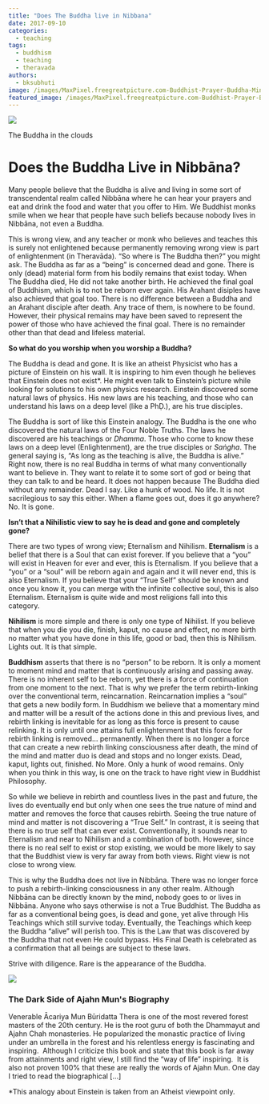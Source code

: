 ```yaml
---
title: "Does The Buddha live in Nibbana"
date: 2017-09-10
categories: 
  - teaching
tags: 
  - buddhism
  - teaching
  - theravada
authors: 
  - bksubhuti
image: /images/MaxPixel.freegreatpicture.com-Buddhist-Prayer-Buddha-Mind-India-Concept-1550590.webp
featured_image: /images/MaxPixel.freegreatpicture.com-Buddhist-Prayer-Buddha-Mind-India-Concept-1550590.webp
---
```


[![](/images/MaxPixel.freegreatpicture.com-Buddhist-Prayer-Buddha-Mind-India-Concept-1550590-768x1024.webp)](/images/2017/09/MaxPixel.freegreatpicture.com-Buddhist-Prayer-Buddha-Mind-India-Concept-1550590.webp)

The Buddha in the clouds

# Does the Buddha Live in Nibbāna?

Many people believe that the Buddha is alive and living in some sort of transcendental realm called Nibbāna where he can hear your prayers and eat and drink the food and water that you offer to Him. We Buddhist monks smile when we hear that people have such beliefs because nobody lives in Nibbāna, not even a Buddha.

This is wrong view, and any teacher or monk who believes and teaches this is surely not enlightened because permanently removing wrong view is part of enlightenment (in Theravāda). “So where is The Buddha then?” you might ask. The Buddha as far as a “being” is concerned dead and gone. There is only (dead) material form from his bodily remains that exist today. When The Buddha died, He did not take another birth. He achieved the final goal of Buddhism, which is to not be reborn ever again. His Arahant disiples have also achieved that goal too. There is no difference between a Buddha and an Arahant disciple after death. Any trace of them, is nowhere to be found. However, their physical remains may have been saved to represent the power of those who have achieved the final goal. There is no remainder other than that dead and lifeless material.

**So what do you worship when you worship a Buddha?**

The Buddha is dead and gone. It is like an atheist Physicist who has a picture of Einstein on his wall. It is inspiring to him even though he believes that Einstein does not exist\*. He might even talk to Einstein’s picture while looking for solutions to his own physics research. Einstein discovered some natural laws of physics. His new laws are his teaching, and those who can understand his laws on a deep level (like a PhḌ.), are his true disciples.

The Buddha is sort of like this Einstein analogy. The Buddha is the one who discovered the natural laws of the Four Noble Truths. The laws he discovered are his teachings or _Dhamma_. Those who come to know these laws on a deep level (Enlightenment), are the true disciples or _Saṅgha_. The general saying is, “As long as the teaching is alive, the Buddha is alive.” Right now, there is no real Buddha in terms of what many conventionally want to believe in. They want to relate it to some sort of god or being that they can talk to and be heard. It does not happen because The Buddha died without any remainder. Dead I say. Like a hunk of wood. No life. It is not sacrilegious to say this either. When a flame goes out, does it go anywhere? No. It is gone.

**Isn’t that a Nihilistic view to say he is dead and gone and completely gone?**

There are two types of wrong view; Eternalism and Nihilism. **Eternalism** is a belief that there is a Soul that can exist forever. If you believe that a “you” will exist in Heaven for ever and ever, this is Eternalism. If you believe that a “you” or a “soul” will be reborn again and again and it will never end, this is also Eternalism. If you believe that your “True Self” should be known and once you know it, you can merge with the infinite collective soul, this is also Eternalism. Eternalism is quite wide and most religions fall into this category.

**Nihilism** is more simple and there is only one type of Nihilist. If you believe that when you die you die, finish, kaput, no cause and effect, no more birth no matter what you have done in this life, good or bad, then this is Nihilism. Lights out. It is that simple.

**Buddhism** asserts that there is no “person” to be reborn. It is only a moment to moment mind and matter that is continuously arising and passing away. There is no inherent self to be reborn, yet there is a force of continuation from one moment to the next. That is why we prefer the term rebirth-linking over the conventional term, reincarnation. Reincarnation implies a “soul” that gets a new bodily form. In Buddhism we believe that a momentary mind and matter will be a result of the actions done in this and previous lives, and rebirth linking is inevitable for as long as this force is present to cause relinking. It is only until one attains full enlightenment that this force for rebirth linking is removed… permanently. When there is no longer a force that can create a new rebirth linking consciousness after death, the mind of the mind and matter duo is dead and stops and no longer exists. Dead, kaput, lights out, finished. No More. Only a hunk of wood remains. Only when you think in this way, is one on the track to have right view in Buddhist Philosophy.

So while we believe in rebirth and countless lives in the past and future, the lives do eventually end but only when one sees the true nature of mind and matter and removes the force that causes rebirth. Seeing the true nature of mind and matter is not discovering a “True Self.” In contrast, it is seeing that there is no true self that can ever exist. Conventionally, it sounds near to Eternalism and near to Nihilism and a combination of both. However, since there is no real self to exist or stop existing, we would be more likely to say that the Buddhist view is very far away from both views. Right view is not close to wrong view.

This is why the Buddha does not live in Nibbāna. There was no longer force to push a rebirth-linking consciousness in any other realm. Although Nibbāna can be directly known by the mind, nobody goes to or lives in Nibbāna. Anyone who says otherwise is not a True Buddhist. The Buddha as far as a conventional being goes, is dead and gone, yet alive through His Teachings which still survive today. Eventually, the Teachings which keep the Buddha “alive” will perish too. This is the Law that was discovered by the Buddha that not even He could bypass. His Final Death is celebrated as a confirmation that all beings are subject to these laws.

Strive with diligence. Rare is the appearance of the Buddha.

![](/images/ajmun-crop-dark-324x195.webp)

### The Dark Side of Ajahn Mun's Biography

Venerable Ācariya Mun Būridatta Thera is one of the most revered forest masters of the 20th century. He is the root guru of both the Dhammayut and Ajahn Chah monasteries. He popularized the monastic practice of living under an umbrella in the forest and his relentless energy is fascinating and inspiring.  Although I criticize this book and state that this book is far away from attainments and right view, I still find the “way of life” inspiring.  It is also not proven 100% that these are really the words of Ajahn Mun. One day I tried to read the biographical \[…\]

\*This analogy about Einstein is taken from an Atheist viewpoint only.